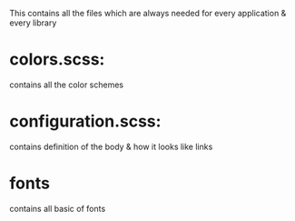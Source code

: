 This contains all the files which are always needed for every application & every library

# colors.scss:
contains all the color schemes

# configuration.scss:
contains definition of the body & how it looks like
links

# fonts
contains all basic of fonts
